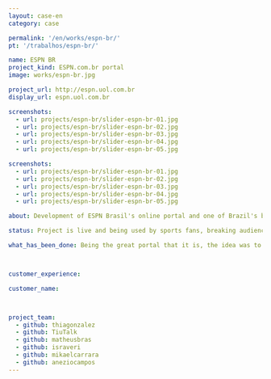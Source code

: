```yaml
---
layout: case-en
category: case

permalink: '/en/works/espn-br/'
pt: '/trabalhos/espn-br/'

name: ESPN BR
project_kind: ESPN.com.br portal
image: works/espn-br.jpg

project_url: http://espn.uol.com.br
display_url: espn.uol.com.br

screenshots:
  - url: projects/espn-br/slider-espn-br-01.jpg
  - url: projects/espn-br/slider-espn-br-02.jpg
  - url: projects/espn-br/slider-espn-br-03.jpg
  - url: projects/espn-br/slider-espn-br-04.jpg
  - url: projects/espn-br/slider-espn-br-05.jpg

screenshots:
  - url: projects/espn-br/slider-espn-br-01.jpg
  - url: projects/espn-br/slider-espn-br-02.jpg
  - url: projects/espn-br/slider-espn-br-03.jpg
  - url: projects/espn-br/slider-espn-br-04.jpg
  - url: projects/espn-br/slider-espn-br-05.jpg

about: Development of ESPN Brasil's online portal and one of Brazil's biggest cable television sports channel. With a responsive version, it solved several problems for mobile users, as they couldn't access the portal from their devices.

status: Project is live and being used by sports fans, breaking audience records in the first month after launch.

what_has_been_done: Being the great portal that it is, the idea was to replace pages one by one so users wouldn't feel the change. The portal today has 100% support for mobile devices.



customer_experience:

customer_name:



project_team:
  - github: thiagonzalez
  - github: TiuTalk
  - github: matheusbras
  - github: israveri
  - github: mikaelcarrara
  - github: aneziocampos
---
```

